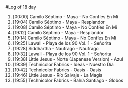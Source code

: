 #Log of 18 day

1. [00:00] Camilo Séptimo - Maya - No Confíes En Mí
1. [19:04] Camilo Séptimo - Maya - Resplandor
1. [19:08] Camilo Séptimo - Maya - No Confíes En Mí
1. [19:12] Camilo Séptimo - Maya - Resplandor
1. [19:14] Camilo Séptimo - Maya - No Confíes En Mí
1. [19:25] Lawall - Playa de los 90 Vol. 1 - Señorita
1. [19:28] Siddhartha - Náufrago - Náufrago
1. [19:32] Lawall - Playa de los 90 Vol. 1 - Señorita
1. [19:38] Little Jesus - Norte (Japanese Version) - Azul
1. [19:39] Technicolor Fabrics - Ideas - Nuestro Día
1. [19:42] Technicolor Fabrics - Oasis - Oasis
1. [19:46] Little Jesus - Río Salvaje - La Magia
1. [19:55] Technicolor Fabrics - Bahía Santiago - Globos
